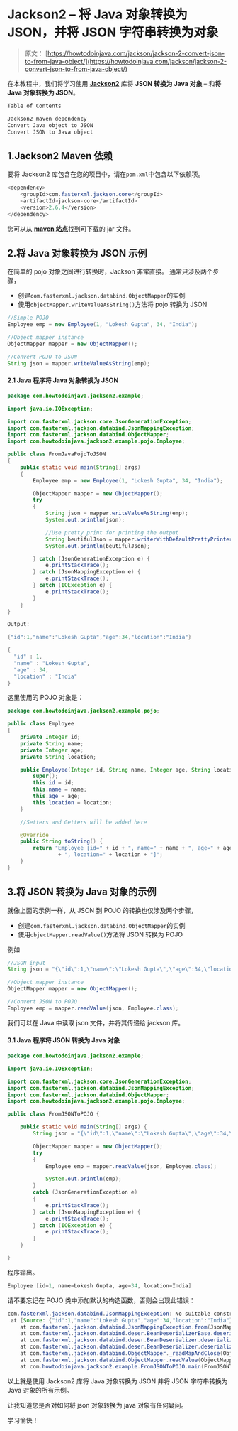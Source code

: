 # Jackson2 – 将 Java 对象转换为 JSON，并将 JSON 字符串转换为对象

> 原文： [https://howtodoinjava.com/jackson/jackson-2-convert-json-to-from-java-object/](https://howtodoinjava.com/jackson/jackson-2-convert-json-to-from-java-object/)

在本教程中，我们将学习使用 [**Jackson2**](https://github.com/FasterXML/jackson) 库将 **JSON 转换为 Java 对象** – 和**将 Java 对象转换为 JSON**。

```java
Table of Contents

Jackson2 maven dependency
Convert Java object to JSON
Convert JSON to Java object
```

## 1.Jackson2 Maven 依赖

要将 Jackson2 库包含在您的项目中，请在`pom.xml`中包含以下依赖项。

```java
<dependency>
	<groupId>com.fasterxml.jackson.core</groupId>
	<artifactId>jackson-core</artifactId>
	<version>2.6.4</version>
</dependency>

```

您可以从 [**maven 站点**](https://mvnrepository.com/artifact/com.fasterxml.jackson.core)找到可下载的 jar 文件。

## 2.将 Java 对象转换为 JSON 示例

在简单的 pojo 对象之间进行转换时，Jackson 非常直接。 通常只涉及两个步骤，

*   创建`com.fasterxml.jackson.databind.ObjectMapper`的实例
*   使用`objectMapper.writeValueAsString()`方法将 pojo 转换为 JSON

```java
//Simple POJO
Employee emp = new Employee(1, "Lokesh Gupta", 34, "India");

//Object mapper instance
ObjectMapper mapper = new ObjectMapper();

//Convert POJO to JSON
String json = mapper.writeValueAsString(emp);

```

#### 2.1 Java 程序将 Java 对象转换为 JSON

```java
package com.howtodoinjava.jackson2.example;

import java.io.IOException;

import com.fasterxml.jackson.core.JsonGenerationException;
import com.fasterxml.jackson.databind.JsonMappingException;
import com.fasterxml.jackson.databind.ObjectMapper;
import com.howtodoinjava.jackson2.example.pojo.Employee;

public class FromJavaPojoToJSON 
{
	public static void main(String[] args) 
	{
		Employee emp = new Employee(1, "Lokesh Gupta", 34, "India");

		ObjectMapper mapper = new ObjectMapper();
		try 
		{
			String json = mapper.writeValueAsString(emp);
			System.out.println(json);

			//Use pretty print for printing the output
			String beutifulJson = mapper.writerWithDefaultPrettyPrinter().writeValueAsString(emp);
			System.out.println(beutifulJson);

		} catch (JsonGenerationException e) {
			e.printStackTrace();
		} catch (JsonMappingException e) {
			e.printStackTrace();
		} catch (IOException e) {
			e.printStackTrace();
		}
	}
}

```

```java
Output:

{"id":1,"name":"Lokesh Gupta","age":34,"location":"India"}

{
  "id" : 1,
  "name" : "Lokesh Gupta",
  "age" : 34,
  "location" : "India"
}
```

这里使用的 POJO 对象是：

```java
package com.howtodoinjava.jackson2.example.pojo;

public class Employee
{
	private Integer id;
	private String name;
	private Integer age;
	private String location;

	public Employee(Integer id, String name, Integer age, String location) {
		super();
		this.id = id;
		this.name = name;
		this.age = age;
		this.location = location;
	}

	//Setters and Getters will be added here

	@Override
	public String toString() {
		return "Employee [id=" + id + ", name=" + name + ", age=" + age
				+ ", location=" + location + "]";
	}
}
```

## 3.将 JSON 转换为 Java 对象的示例

就像上面的示例一样，从 JSON 到 POJO 的转换也仅涉及两个步骤，

*   创建`com.fasterxml.jackson.databind.ObjectMapper`的实例
*   使用`objectMapper.readValue()`方法将 JSON 转换为 POJO

例如

```java
//JSON input
String json = "{\"id\":1,\"name\":\"Lokesh Gupta\",\"age\":34,\"location\":\"India\"}";

//Object mapper instance
ObjectMapper mapper = new ObjectMapper();

//Convert JSON to POJO
Employee emp = mapper.readValue(json, Employee.class);

```

我们可以在 Java 中读取 json 文件，并将其传递给 jackson 库。

#### 3.1 Java 程序将 JSON 转换为 Java 对象

```java
package com.howtodoinjava.jackson2.example;

import java.io.IOException;

import com.fasterxml.jackson.core.JsonGenerationException;
import com.fasterxml.jackson.databind.JsonMappingException;
import com.fasterxml.jackson.databind.ObjectMapper;
import com.howtodoinjava.jackson2.example.pojo.Employee;

public class FromJSONToPOJO {

	public static void main(String[] args) {
		String json = "{\"id\":1,\"name\":\"Lokesh Gupta\",\"age\":34,\"location\":\"India\"}";

		ObjectMapper mapper = new ObjectMapper();
		try 
		{
			Employee emp = mapper.readValue(json, Employee.class);

			System.out.println(emp);
		} 
		catch (JsonGenerationException e) 
		{
			e.printStackTrace();
		} catch (JsonMappingException e) {
			e.printStackTrace();
		} catch (IOException e) {
			e.printStackTrace();
		}
	}

}

```

程序输出。

```java
Employee [id=1, name=Lokesh Gupta, age=34, location=India]

```

请不要忘记在 POJO 类中添加默认的构造函数，否则会出现此错误：

```java
com.fasterxml.jackson.databind.JsonMappingException: No suitable constructor found for type [simple type, class com.howtodoinjava.jackson2.example.pojo.Employee]: can not instantiate from JSON object (missing default constructor or creator, or perhaps need to add/enable type information?)
 at [Source: {"id":1,"name":"Lokesh Gupta","age":34,"location":"India"}; line: 1, column: 2]
	at com.fasterxml.jackson.databind.JsonMappingException.from(JsonMappingException.java:148)
	at com.fasterxml.jackson.databind.deser.BeanDeserializerBase.deserializeFromObjectUsingNonDefault(BeanDeserializerBase.java:1106)
	at com.fasterxml.jackson.databind.deser.BeanDeserializer.deserializeFromObject(BeanDeserializer.java:296)
	at com.fasterxml.jackson.databind.deser.BeanDeserializer.deserialize(BeanDeserializer.java:133)
	at com.fasterxml.jackson.databind.ObjectMapper._readMapAndClose(ObjectMapper.java:3736)
	at com.fasterxml.jackson.databind.ObjectMapper.readValue(ObjectMapper.java:2726)
	at com.howtodoinjava.jackson2.example.FromJSONToPOJO.main(FromJSONToPOJO.java:18)
```

以上就是使用 Jackson2 库将 Java 对象转换为 JSON 并将 JSON 字符串转换为 Java 对象的所有示例。

让我知道您是否对如何将 json 对象转换为 java 对象有任何疑问。

学习愉快！